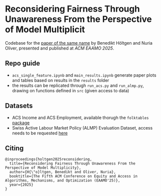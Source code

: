 # Reconsidering Fairness Through Unawareness From the Perspective of Model Multiplicit

Codebase for the [paper of the same name](https://arxiv.org/abs/2505.16638) by Benedikt Höltgen and Nuria Oliver, presented and published at _ACM EAAMO 2025_.


## Repo guide
- `acs_single_feature.ipynb` and `main_results.ipynb` generate paper plots and tables based on results in the `results` folder
- the results can be replicated through `run_acs.py` and `run_almp.py`, drawing on functions defined in `src` (given access to data)


## Datasets
- ACS Income and ACS Employment, available thorugh the `folktables` [package](https://github.com/socialfoundations/folktables) 
- Swiss Active Labour Market Policy (ALMP) Evaluation Dataset, access needs to be requested [here](https://www.swissubase.ch/en/catalogue/studies/13867/latest/datasets/1203/1953/overview) 


## Citing

```
@inproceedings{holtgen2025reconsidering,
  title={Reconsidering Fairness Through Unawareness From the Perspective of Model Multiplicity},
  author={H{\"o}ltgen, Benedikt and Oliver, Nuria},
  booktitle={The Fifth ACM Conference on Equity and Access in Algorithms, Mechanisms, and Optimization (EAAMO'25)},
  year={2025}
}
```
